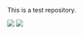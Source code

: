 This is a test repository.

<img src="http://tiqav.com/2Jk.jpg">

<img src="http://tiqav.com/1AU.jpg">